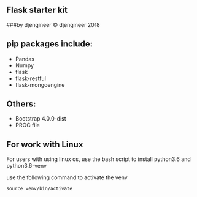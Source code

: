 ## Flask starter kit 
###by djengineer
© djengineer 2018

## pip packages include:
- Pandas
- Numpy
- flask
- flask-restful
- flask-mongoengine

## Others:
- Bootstrap 4.0.0-dist 
- PROC file


## For work with Linux

For users with using linux os, use the bash script to install python3.6 and python3.6-venv

use the following command to activate the venv
```
source venv/bin/activate
```
